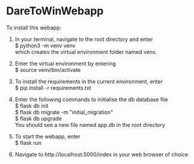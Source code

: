 # DareToWinWebapp

To install this webapp:

1. In your terminal, navigate to the root directory and enter<br>
    $ python3 -m venv venv<br>
   which creates the virtual environment folder named venv.<br>

2. Enter the virtual environment by entering<br>
    $ source venv/bin/activate<br>
    
3. To install the requirements in the current environment, enter<br>
    $ pip install -r requirements.txt<br>
    
4. Enter the following commands to initialise the db database file<br>
    $ flask db init<br>
    $ flask db migrate -m "initial_migration"<br>
    $ flask db upgrade<br>
   You should see a new file named app.db in the root directory<br>

5. To start the webapp, enter<br>
    $ flask run<br>
    
6. Navigate to http://localhost:5000/index in your web browser of choice
